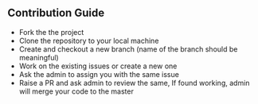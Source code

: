 ## Contribution Guide

- Fork the the project
- Clone the repository to your local machine
- Create and checkout a new branch (name of the branch should be meaningful)
- Work on the existing issues or create a new one
- Ask the admin to assign you with the same issue
- Raise a PR and ask admin to review the same, If found working, admin will merge your code to the master